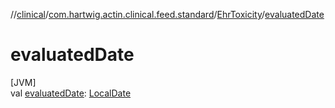 //[clinical](../../../index.md)/[com.hartwig.actin.clinical.feed.standard](../index.md)/[EhrToxicity](index.md)/[evaluatedDate](evaluated-date.md)

# evaluatedDate

[JVM]\
val [evaluatedDate](evaluated-date.md): [LocalDate](https://docs.oracle.com/javase/8/docs/api/java/time/LocalDate.html)
